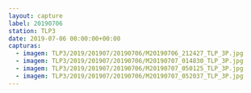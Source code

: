 ```yaml
---
layout: capture
label: 20190706
station: TLP3
date: 2019-07-06 00:00:00+00:00
capturas:
  - imagem: TLP3/2019/201907/20190706/M20190706_212427_TLP_3P.jpg
  - imagem: TLP3/2019/201907/20190706/M20190707_014830_TLP_3P.jpg
  - imagem: TLP3/2019/201907/20190706/M20190707_050125_TLP_3P.jpg
  - imagem: TLP3/2019/201907/20190706/M20190707_052037_TLP_3P.jpg
---
```

